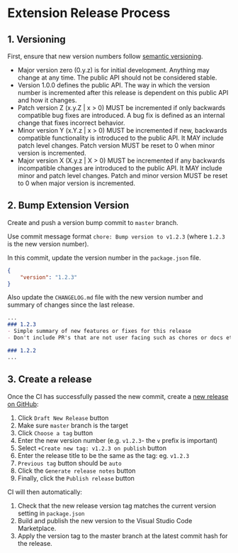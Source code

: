 # Extension Release Process

## 1. Versioning

First, ensure that new version numbers follow [semantic versioning](https://semver.org/).

* Major version zero (0.y.z) is for initial development. Anything may change at any time. The public API should not be considered stable.
* Version 1.0.0 defines the public API. The way in which the version number is incremented after this release is dependent on this public API and how it changes.
* Patch version Z (x.y.Z | x > 0) MUST be incremented if only backwards compatible bug fixes are introduced. A bug fix is defined as an internal change that fixes incorrect behavior.
* Minor version Y (x.Y.z | x > 0) MUST be incremented if new, backwards compatible functionality is introduced to the public API. It MAY include patch level changes. Patch version MUST be reset to 0 when minor version is incremented.
* Major version X (X.y.z | X > 0) MUST be incremented if any backwards incompatible changes are introduced to the public API. It MAY include minor and patch level changes. Patch and minor version MUST be reset to 0 when major version is incremented.

## 2. Bump Extension Version

Create and push a version bump commit to `master` branch.

Use commit message format `chore: Bump version to v1.2.3` (where `1.2.3` is the new version number).

In this commit, update the version number in the `package.json` file.

```json
{
	"version": "1.2.3"
}
```

Also update the `CHANGELOG.md` file with the new version number and summary of changes since the last release.

```markdown
...
### 1.2.3
- Simple summary of new features or fixes for this release
- Don't include PR's that are not user facing such as chores or docs etc.

### 1.2.2
...
```



## 3. Create a release

Once the CI has successfully passed the new commit, create a [new release on GitHub](https://github.com/simondotm/beeb-vsc/releases):

1. Click `Draft New Release` button
2. Make sure `master` branch is the target
3. Click `Choose a tag` button
4. Enter the new version number (e.g. `v1.2.3`- the `v` prefix is important)
5. Select `+Create new tag: v1.2.3 on publish` button
6. Enter the release title to be the same as the tag: eg. `v1.2.3`
7. `Previous tag` button should be `auto`
8. Click the `Generate release notes` button
9. Finally, click the `Publish release` button

CI will then automatically:
1. Check that the new release version tag matches the current version setting in `package.json`
2. Build and publish the new version to the Visual Studio Code Marketplace.
3. Apply the version tag to the master branch at the latest commit hash for the release.


